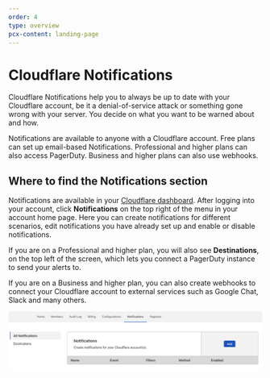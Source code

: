 ```yaml
---
order: 4
type: overview
pcx-content: landing-page
---
```


# Cloudflare Notifications

<ContentColumn>

Cloudflare Notifications help you to always be up to date with your Cloudflare account, be it a denial-of-service attack or something gone wrong with your server. You decide on what you want to be warned about and how. 

Notifications are available to anyone with a Cloudflare account. Free plans can set up email-based Notifications. Professional and higher plans can also access PagerDuty. Business and higher plans can also use webhooks.

## Where to find the Notifications section

Notifications are available in your [Cloudflare dashboard](https://dash.cloudflare.com/login). After logging into your account, click **Notifications** on the top right of the menu in your account home page. Here you can create notifications for different scenarios, edit notifications you have already set up and enable or disable notifications.

If you are on a Professional and higher plan, you will also see **Destinations**, on the top left of the screen, which lets you connect a PagerDuty instance to send your alerts to. 

If you are on a Business and higher plan, you can also create webhooks to connect your Cloudflare account to external services such as Google Chat, Slack and many others. 

![Where to find the Notifications section](../static/images/notifications/start.png)

</ContentColumn>